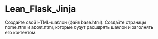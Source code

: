 # Lean_Flask_Jinja
Создайте свой HTML-шаблон (файл base.html).  Создайте страницы home.html и about.html, которые будут расширять шаблон и заполнять его контентом.
